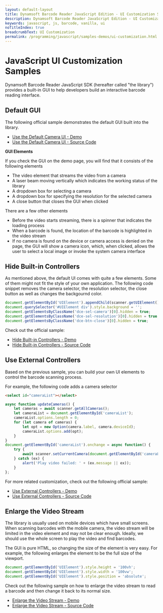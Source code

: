 ```yaml
---
layout: default-layout
title: Dynamsoft Barcode Reader JavaScript Edition - UI Customization Samples
description: Dynamsoft Barcode Reader JavaScript Edition - UI Customization
keywords: javascript, js, barcode, vanilla, ui
noTitleIndex: true
breadcrumbText: UI Customization
permalink: /programming/javascript/samples-demos/ui-customization.html
---
```


# JavaScript UI Customization Samples

Dynamsoft Barcode Reader JavaScript SDK (hereafter called "the library") provides a built-in GUI to help developers build an interactive barcode reading interface.

## Default GUI

The following official sample demonstrates the default GUI built into the library.

* <a target = "_blank" href="https://demo.dynamsoft.com/Samples/DBR/JS/2.ui-tweaking/1.read-video-show-result.html">Use the Default Camera UI - Demo</a>
* <a target = "_blank" href="https://github.com/Dynamsoft/barcode-reader-javascript-samples/blob/main/2.ui-tweaking/1.read-video-show-result.html">Use the Default Camera UI - Source Code</a>

**GUI Elements**

If you check the GUI on the demo page, you will find that it consists of the following elements

* The video element that streams the video from a camera
* A laser beam moving vertically which indicates the working status of the library
* A dropdown box for selecting a camera
* A dropdown box for specifying the resolution for the selected camera
* A close button that closes the GUI when clicked

There are a few other elements

* Before the video starts streaming, there is a spinner that indicates the loading process
* When a barcode is found, the location of the barcode is highlighted in the video stream
* If no camera is found on the device or camera access is denied on the page, the GUI will show a camera icon, which, when clicked, allows the user to select a local image or invoke the system camera interface

## Hide Built-in Controllers

As mentioned above, the default UI comes with quite a few elements. Some of them might not fit the style of your own application. The following code snippet removes the camera selector, the resolution selector, the close button as well as changes the backgournd color.

```javascript
document.getElementById('UIElement').appendChild(scanner.getUIElement());
document.querySelector('#UIElement div').style.background = '';
document.getElementsByClassName('dce-sel-camera')[0].hidden = true;
document.getElementsByClassName('dce-sel-resolution')[0].hidden = true;
document.getElementsByClassName('dce-btn-close')[0].hidden = true;
```

Check out the official sample:

* <a target = "_blank" href="https://demo.dynamsoft.com/Samples/DBR/JS/2.ui-tweaking/2.read-video-no-extra-control.html">Hide Built-in Controllers - Demo</a>
* <a target = "_blank" href="https://github.com/Dynamsoft/barcode-reader-javascript-samples/blob/main/2.ui-tweaking/2.read-video-no-extra-control.html">Hide Built-in Controllers - Source Code</a>

## Use External Controllers

Based on the previous sample, you can build your own UI elements to control the barcode scanning process.

For example, the following code adds a camera selector

```html
<select id="cameraList"></select>
```

```javascript
async function updateCameras() {
    let cameras = await scanner.getAllCameras();
    let cameraList = document.getElementById('cameraList');
    cameraList.options.length = 0;
    for (let camera of cameras) {
        let opt = new Option(camera.label, camera.deviceId);
        cameraList.options.add(opt);
    }
}
document.getElementById('cameraList').onchange = async function() {
    try {
        await scanner.setCurrentCamera(document.getElementById('cameraList').value);
    } catch (ex) {
        alert('Play video failed: ' + (ex.message || ex));
    }
};
```

For more related customization, check out the following official sample:

* <a target = "_blank" href="https://demo.dynamsoft.com/Samples/DBR/JS/2.ui-tweaking/3.read-video-with-external-control.html">Use External Controllers - Demo</a>
* <a target = "_blank" href="https://github.com/Dynamsoft/barcode-reader-javascript-samples/blob/main/2.ui-tweaking/3.read-video-with-external-control.html">Use External Controllers - Source Code</a>

## Enlarge the Video Stream

The library is usually used on mobile devices which have small screens. When scanning barcodes with the mobile camera, the video stream will be limited in the video element and may not be clear enough. Ideally, we should use the whole screen to play the video and find barcodes.

The GUI is pure HTML, so changing the size of the element is very easy. For example, the following enlarges the element to be the full size of the viewport.

```javascript
document.getElementById('UIElement').style.height = '100vh';
document.getElementById('UIElement').style.width = '100vw';
document.getElementById('UIElement').style.position = 'absolute';
```

Check out the following sample on how to enlarge the video stream to read a barcode and then change it back to its normal size.

* <a target = "_blank" href="https://demo.dynamsoft.com/Samples/DBR/JS/2.ui-tweaking/4.difference-video-size.html">Enlarge the Video Stream - Demo</a>
* <a target = "_blank" href="https://github.com/Dynamsoft/barcode-reader-javascript-samples/blob/main/2.ui-tweaking/4.difference-video-size.html">Enlarge the Video Stream - Source Code</a>
